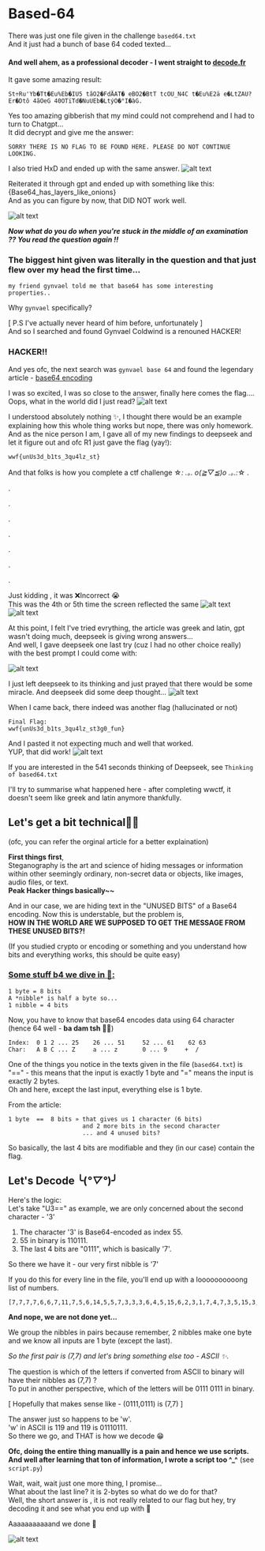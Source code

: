 # Based-64

There was just one file given in the challenge `based64.txt`\
And it just had a bunch of base 64 coded texted...

#### And well ahem, as a professional decoder - I went straight to [decode.fr](https://www.dcode.fr/en)

It gave some amazing result:

```
St÷Ru'Yb�Tt�Eu%Eb�IU5 tãO2�FdÄAT� eBO2�BtT tcOU_N4C t�Eu%E2ä e�LtZAU?Er�Dtô 4ãOeG 40OTïTd�NuUEb�LtýO�°I�àG.
```

Yes too amazing gibberish that my mind could not comprehend and I had to turn to Chatgpt...\
It did decrypt and give me the answer:

```
SORRY THERE IS NO FLAG TO BE FOUND HERE. PLEASE DO NOT CONTINUE LOOKING.
```

I also tried HxD and ended up with the same answer.
![alt text](image-3.png)

Reiterated it through gpt and ended up with something like this: {Base64_has_layers_like_onions}\
And as you can figure by now, that DID NOT work well.

![alt text](image-2.png)

**_Now what do you do when you're stuck in the middle of an examination ?? You read the question again !!_**

### The biggest hint given was literally in the question and that just flew over my head the first time...

```
my friend gynvael told me that base64 has some interesting properties..
```

Why `gynvael` specifically?

[ P.S I've actually never heard of him before, unfortunately ]\
And so I searched and found Gynvael Coldwind is a renouned HACKER!

### HACKER!!

And yes ofc, the next search was `gynvael base 64` and found the legendary article - [base64 encoding](https://hexarcana.ch/b/2024-08-16-base64-beyond-encoding/)

I was so excited, I was so close to the answer, finally here comes the flag.... \
Oops, what in the world did I just read?
![alt text](image.png)

I understood absolutely nothing ✨, I thought there would be an example explaining how this whole thing works but nope, there was only homework. And as the nice person I am, I gave all of my new findings to deepseek and let it figure out and ofc R1 just gave the flag (yay!):

```
wwf{unUs3d_b1ts_3qu4lz_st}
```

And that folks is how you complete a ctf challenge ☆*: .｡. o(≧▽≦)o .｡.:*☆
.

.

.

.

.

.

.

.

Just kidding , it was ❌Incorrect 😭\
This was the 4th or 5th time the screen reflected the same
![alt text](image-4.png)
![alt text](image-5.png)

At this point, I felt I've tried evrything, the article was greek and latin, gpt wasn't doing much, deepseek is giving wrong answers... \
And well, I gave deepseek one last try (cuz I had no other choice really) with the best prompt I could come with:

![alt text](image-6.png)

I just left deepseek to its thinking and just prayed that there would be some miracle. And deepseek did some deep thought...
![alt text](image-7.png)

When I came back, there indeed was another flag (hallucinated or not)

```
Final Flag:
wwf{unUs3d_b1ts_3qu4lz_st3g0_fun}
```

And I pasted it not expecting much and well that worked.\
YUP, that did work!
![alt text](image-8.png)

If you are interested in the 541 seconds thinking of Deepseek, see `Thinking of based64.txt`

I'll try to summarise what happened here - after completing wwctf, it doesn't seem like greek and latin anymore thankfully.

## Let's get a bit technical💃💃

(ofc, you can refer the orginal article for a better explaination)

**First things first**,\
Steganography is the art and science of hiding messages or information within other seemingly ordinary, non-secret data or objects, like images, audio files, or text.\
**Peak Hacker things basically~~**

And in our case, we are hiding text in the "UNUSED BITS" of a Base64 encoding.
Now this is understable, but the problem is,\
 **HOW IN THE WORLD ARE WE SUPPOSED TO GET THE MESSAGE FROM THESE UNUSED BITS?!**

(If you studied crypto or encoding or something and you understand how bits and everything works, this should be quite easy)

### <u>Some stuff b4 we dive in 🤿:</u>

```
1 byte = 8 bits
A *nibble* is half a byte so...
1 nibble = 4 bits
```

Now, you have to know that base64 encodes data using 64 character (hence 64 well - **ba dam tsh 🥁🥁**)

```
Index:  0 1 2 ... 25    26 ... 51     52 ... 61    62 63
Char:   A B C ... Z     a ... z       0 ... 9     +  /
```

One of the things you notice in the texts given in the file (`based64.txt`) is "==" - this means that the input is exactly 1 byte and "=" means the input is exactly 2 bytes. \
Oh and here, except the last input, everything else is 1 byte.

From the article:

```
1 byte  ==  8 bits » that gives us 1 character (6 bits)
                     and 2 more bits in the second character
                     ... and 4 unused bits?
```

So basically, the last 4 bits are modifiable and they (in our case) contain the flag.

## Let's Decode ╰(_°▽°_)╯

Here's the logic:\
Let's take "U3==" as example, we are only concerned about the second character - '3'

1. The character '3' is Base64-encoded as index 55.
2. 55 in binary is 110111.
3. The last 4 bits are "0111", which is basically '7'.

So there we have it - our very first nibble is '7'

If you do this for every line in the file, you'll end up with a loooooooooong list of numbers.

```
[7,7,7,7,6,6,7,11,7,5,6,14,5,5,7,3,3,3,6,4,5,15,6,2,3,1,7,4,7,3,5,15,3,3,7,1,7,5,3,4,6,12,7,10,5,15,7,3,7,4,3,3,6,7,3,0,5,15,6,6,7,5,6,14,7,13,0,0,8,0]
```

**And nope, we are not done yet...**

We group the nibbles in pairs because remember, 2 nibbles make one byte and we know all inputs are 1 byte (except the last).

_So the first pair is (7,7) and let's bring something else too - ASCII ✨._

The question is which of the letters if converted from ASCII to binary will have their nibbles as (7,7) ?\
To put in another perspective, which of the letters will be 0111 0111 in binary.

[ Hopefully that makes sense like - (0111,0111) is (7,7) ]

The answer just so happens to be 'w'.\
'w' in ASCII is 119 and 119 is 01110111.\
So there we go, and THAT is how we decode 😁

**Ofc, doing the entire thing manuallly is a pain and hence we use scripts. And well after learning that ton of information, I wrote a script too ^\_^** (see `script.py`)

Wait, wait, wait just one more thing, I promise...\
What about the last line? it is 2-bytes so what do we do for that?\
Well, the short answer is , it is not really related to our flag but hey, try decoding it and see what you end up with 👀

Aaaaaaaaaaand we done 🎉

![alt text](running-man-fresh-prince.gif)
